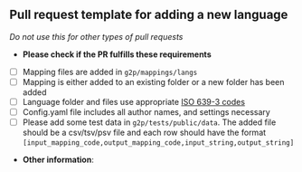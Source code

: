Pull request template for adding a new language
-----------------------------------------------

*Do not use this for other types of pull requests*

* **Please check if the PR fulfills these requirements**
- [ ] Mapping files are added in `g2p/mappings/langs`
- [ ] Mapping is either added to an existing folder or a new folder has been added
- [ ] Language folder and files use appropriate [ISO 639-3 codes](https://en.wikipedia.org/wiki/List_of_ISO_639-3_codes)
- [ ] Config.yaml file includes all author names, and settings necessary
- [ ] Please add some test data in `g2p/tests/public/data`. The added file should be a csv/tsv/psv file and each row should have the format `[input_mapping_code,output_mapping_code,input_string,output_string]`

* **Other information**:
